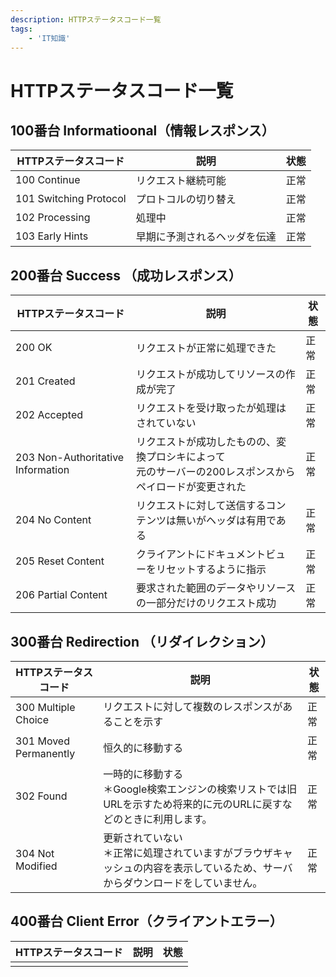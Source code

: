 ```yaml
---
description: HTTPステータスコード一覧
tags: 
    - 'IT知識'
---
```


# HTTPステータスコード一覧

## 100番台 Informatioonal（情報レスポンス）

|HTTPステータスコード|説明|状態|
|--|--|--|
|100 Continue          |リクエスト継続可能          |正常|
|101 Switching Protocol|プロトコルの切り替え        |正常|
|102 Processing        |処理中                     |正常|
|103 Early Hints       |早期に予測されるヘッダを伝達|正常|

## 200番台 Success （成功レスポンス）

|HTTPステータスコード|説明|状態|
|--|--|--|
|200 OK                           |リクエストが正常に処理できた|正常|
|201 Created                      |リクエストが成功してリソースの作成が完了|正常|
|202 Accepted                     |リクエストを受け取ったが処理はされていない|正常|
|203 Non-Authoritative Information|リクエストが成功したものの、変換プロシキによって</br>元のサーバーの200レスポンスからペイロードが変更された|正常|
|204 No Content                   |リクエストに対して送信するコンテンツは無いがヘッダは有用である|正常|
|205 Reset Content                |クライアントにドキュメントビューをリセットするように指示|正常|
|206 Partial Content              |要求された範囲のデータやリソースの一部分だけのリクエスト成功|正常|

## 300番台 Redirection （リダイレクション）

|HTTPステータスコード|説明|状態|
|--|--|--|
|300 Multiple Choice|リクエストに対して複数のレスポンスがあることを示す|正常|
|301 Moved Permanently|恒久的に移動する|正常|
|302 Found|一時的に移動する</br>＊Google検索エンジンの検索リストでは旧URLを示すため将来的に元のURLに戻すなどのときに利用します。|正常|
|304 Not Modified|更新されていない</br>＊正常に処理されていますがブラウザキャッシュの内容を表示しているため、サーバからダウンロードをしていません。|正常|

## 400番台 Client Error（クライアントエラー）

|HTTPステータスコード|説明|状態|
|--|--|--|
||||